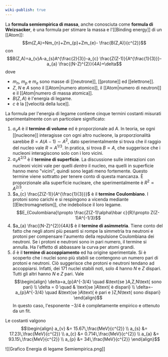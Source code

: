 ```yaml
---
wiki-publish: true
---
```

La **formula semiempirica di massa**, anche conosciuta come **formula di Weizsacker**, è una formula per stimare la massa e l'[[Binding energy]] di un [[Atom]]:
$$m(Z,A)=Nm_{n}+Zm_{p}+Zm_{e}- \frac{B(Z,A)}{c^{2}}$$
con
$$B(Z,A)=a_{v}A-a_{s}A^{\frac{2}{3}}-a_{c} \frac{Z(Z-1)}{A^{\frac{1}{3}}}-a_{a} \frac{(N-Z)^{2}}{4A}+\delta$$
dove
- $m_{n}$, $m_{p}$ e $m_{e}$ sono masse di [[neutrone]], [[protone]] ed [[elettrone]].
- $Z$, $N$ e $A$ sono il [[Atom|numero atomico]], il [[Atom|numero di neutroni]] e il [[Atom|numero di massa atomica]].
- $B(Z,A)$ è l'energia di legame.
- $c$ è la [[velocità della luce]].

La formula per l'energia di legame contiene cinque termini costanti misurati sperimentalmente con un particolare significato:
1. $a_{v}A$ è il **termine di volume** ed è proporzionale ad $A$. In teoria, se ogni [[nucleone]] interagisse con ogni altro nucleone, la proporzionalità sarebbe $B\propto A(A-1)\sim A^{2}$, dato sperimentalmente si trova che il raggio del nucleo vale $R\propto A^{1/3}$. In pratica, si trova $B\propto A$, che suggerisce che i nucleoni interagiscono solo con i loro vicini.
2. $a_{s}A^{2/3}$ è il **termine di superficie**. La discussione sulle interazioni con nucleoni vicini vale per quelli *dentro* il nucleo, ma quelli in superficie hanno meno "vicini", quindi sono legati meno fortemente. Questo termine viene sottratto per tenere conto di questa mancanza. È proporzionale alla superficie nucleare, che sperimentalmente è $R^{2}\propto A^{2/3}$.
3. $a_{c} \frac{Z(Z-1)}{A^{\frac{1}{3}}}$ è il **termine Coulombiano**. I protoni sono carichi e si respingono a vicenda mediante [[Electromagnetism]], che indebolisce il loro legame.$$E_{Coulombiana}\propto \frac{Z(Z-1)\alpha\hbar c}{R}\propto Z(Z-1)A^{-1/3}$$
4. $a_{a} \frac{(N-Z)^{2}}{4A}$ è il **termine di asimmetria**. Tiene conto del fatto che negli atomi più pesanti si rompe la simmetria tra neutroni e protoni per compensare l'aumento della repulsione Coulombiana dei neutroni. Se i protoni e neutroni sono in pari numero, il termine si annulla. Ha l'effetto di abbassare la curva per atomi grandi.
5. $\delta$ è il **termine di accoppiamento** ed ha origine sperimentale. Si è scoperto che i nuclei sono più stabili se contengono un numero pari di protoni e neutroni. Ciò suggerisce che protoni e neutroni tendano ad accoppiarsi. Infatti, dei 171 nuclei stabili noti, solo 4 hanno $N$ e $Z$ dispari. Tutti gli altri hanno $N$ e $Z$ pari. Vale$$\begin{align}
\delta=a_{p}A^{-3/4} \quad &\text{se }A,Z,N\text{ sono pari} \\
\delta = 0 \quad & \text{se }A\text{ è dispari} \\
\delta=-a_{p}A^{-3/4} \quad &\text{se }A\text{ è pari e }Z,N\text{ sono dispari}
\end{align}$$In questo caso, l'esponente $-3/4$ è completamente empirico e ottenuto da un fit.

Le costanti valgono
$$\begin{align}
a_{v} &= 15.67\,\frac{MeV}{c^{2}} \\
a_{s} &= 17.23\,\frac{MeV}{c^{2}} \\
a_{c} &= 0.714\,\frac{MeV}{c^{2}} \\
a_{a} &= 93.15\,\frac{MeV}{c^{2}} \\
a_{p} &= 34\,\frac{MeV}{c^{2}}
\end{align}$$

![[Grafico Energia di legame Semiempirica.png]]